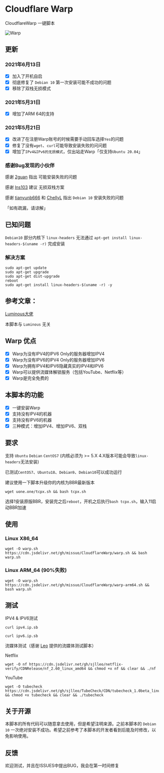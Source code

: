 # Cloudflare Warp
CloudflareWarp 一键脚本

![Warp](https://cdn.luotianyi.vc/wp-content/uploads/2021-02-04_21-05-50.jpg)

## 更新
### 2021年6月13日
- [x] 加入了开机自启
- [x] 彻底修复了 `Debian 10` 第一次安装可能不成功的问题
- [x] 移除了双栈无损模式 

### 2021年5月31日
- [x] 增加了ARM 64的支持

### 2021年5月21日
- [x] 改进了在注册Warp账号的时候需要手动回车选择`Yes`的问题 
- [x] 修复了没有`wget`、`curl`可能导致安装失败的问问题 
- [x] 增加了`IPv4&IPv6的无损模式`，仅出站走Warp「仅支持`Ubuntu 20.04`」

### 感谢Bug发现的小伙伴
感谢 [2guan](https://github.com/2guan) 指出 可能安装失败的问题 

感谢 [lns103](https://github.com/lns103) 建议 无损双栈方案 

感谢 [tianyunb666](https://github.com/tianyunb666) 和 [ChellyL](https://github.com/ChellyL) 指出 `Debian 10` 安装失败的问题 

「如有疏漏，请谅解」

## 已知问题
`Debian10` 部分内核下 `linux-headers` 无法通过 `apt-get install linux-headers-$(uname -r)` 完成安装 
### 解决方案
```
sudo apt-get update
sudo apt-get upgrade
sudo apt-get dist-upgrade
reboot
sudo apt-get install linux-headers-$(uname -r) -y
```

## 参考文章：
[Luminous大佬](https://luotianyi.vc/5252.html) 

本脚本与 `Luminous` 无关

## Warp 优点
- [x] Warp为没有IPV4的IPV6 Only的服务器增加IPV4
- [x] Warp为没有IPV6的IPV4 Only的服务器增加IPV6
- [x] Warp为拥有IPV4和IPV6隐藏真实的IPV4和IPV6
- [x] Warp可以提供流媒体解锁服务（包括YouTube、Netflix等）
- [x] Warp是完全免费的

## 本脚本的功能
- [x] 一键安装Warp
- [x] 支持没有IPV4的机器
- [x] 支持没有IPV6的机器
- [x] 三种模式：增加IPV4、增加IPV6、双栈

## 要求 
支持 `Ubuntu` `Debian` `CentOS7` (内核必须为 >= 5.X  4.X版本可能会导致`linux-headers`无法安装)

已测试`CentOS7`、`Ubuntu18`、`Debian9`、`Debian10`可以成功运行

建议使用一下脚本升级你的内核为BBR最新版本
```shell
wget uone.one/tcpx.sh && bash tcpx.sh
```
选择1安装原版BBR，安装完之后`reboot`，开机之后执行`bash tcpx.sh`，输入11启动BBR加速

## 使用
### Linux X86_64
```shell
wget -O warp.sh https://cdn.jsdelivr.net/gh/missuo/CloudflareWarp/warp.sh && bash warp.sh
```
### Linux ARM_64 (90%失败)
```shell
wget -O warp.sh https://cdn.jsdelivr.net/gh/missuo/CloudflareWarp/warp-arm64.sh && bash warp.sh
```

## 测试
IPV4 & IPV6测试
```shell
curl ipv4.ip.sb
```
```shell
curl ipv6.ip.sb
```

流媒体测试（感谢  [Leo](https://github.com/sjlleo/) 提供的流媒体测试脚本） 

Netflix
```shell
wget -O nf https://cdn.jsdelivr.net/gh/sjlleo/netflix-verify/CDNRelease/nf_2.60_linux_amd64 && chmod +x nf && clear && ./nf
```
YouTube
```shell
wget -O tubecheck https://cdn.jsdelivr.net/gh/sjlleo/TubeCheck/CDN/tubecheck_1.0beta_linux_amd64 && chmod +x tubecheck && clear && ./tubecheck
```

## 关于开源
本脚本的所有代码可以随意拿去使用，但是希望注明来源。之前本脚本的 `Debian 10` 一次绝对安装不成功。希望之前参考了本脚本的开发者看到后能及时修改，以免影响使用。

## 反馈
欢迎测试，并且在ISSUES中提出BUG，我会在第一时间修复
